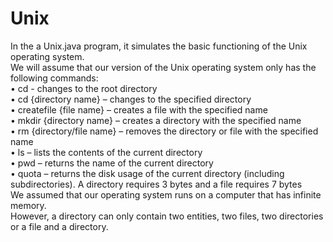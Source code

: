 # Unix            <br />
In the a Unix.java program, it simulates the basic functioning of the Unix operating system. <br />
We will assume that our version of the Unix operating system only has the following commands: <br />
• cd - changes to the root directory<br />
• cd {directory name} – changes to the specified directory <br />
• createfile {file name} – creates a file with the specified name <br />
• mkdir {directory name} – creates a directory with the specified name <br />
• rm {directory/file name} – removes the directory or file with the specified name <br />
• ls – lists the contents of the current directory <br />
• pwd – returns the name of the current directory <br />
• quota – returns the disk usage of the current directory (including subdirectories). A directory requires 3 bytes and a file requires 7 bytes <br />
We assumed that our operating system runs on a computer that has infinite memory. <br />
However, a directory can only contain two entities, two files, two directories or a file and a directory. <br />
